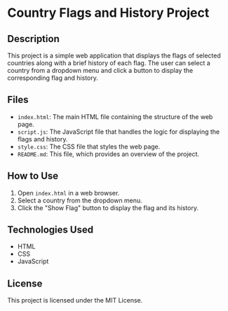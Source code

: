 # Country Flags and History Project

## Description

This project is a simple web application that displays the flags of selected countries along with a brief history of each flag. The user can select a country from a dropdown menu and click a button to display the corresponding flag and history.

## Files

- `index.html`: The main HTML file containing the structure of the web page.
- `script.js`: The JavaScript file that handles the logic for displaying the flags and history.
- `style.css`: The CSS file that styles the web page.
- `README.md`: This file, which provides an overview of the project.

## How to Use

1. Open `index.html` in a web browser.
2. Select a country from the dropdown menu.
3. Click the "Show Flag" button to display the flag and its history.

## Technologies Used

- HTML
- CSS
- JavaScript

## License

This project is licensed under the MIT License.
